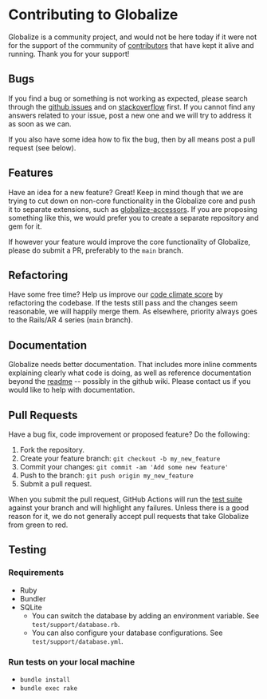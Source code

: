 # Contributing to Globalize

Globalize is a community project, and would not be here today if it were not for the support of the community of [contributors](https://github.com/globalize/globalize/graphs/contributors) that have kept it alive and running. Thank you for your support!

## Bugs

If you find a bug or something is not working as expected, please search through the [github issues](https://github.com/globalize/globalize/issues) and on [stackoverflow](http://stackoverflow.com/questions/tagged/globalize) first. If you cannot find any answers related to your issue, post a new one and we will try to address it as soon as we can.

If you also have some idea how to fix the bug, then by all means post a pull request (see below).

## Features

Have an idea for a new feature? Great! Keep in mind though that we are trying to cut down on non-core functionality in the Globalize core and push it to separate extensions, such as [globalize-accessors](https://github.com/globalize/globalize-accessors). If you are proposing something like this, we would prefer you to create a separate repository and gem for it.

If however your feature would improve the core functionality of Globalize, please do submit a PR, preferably to the `main` branch.

## Refactoring

Have some free time? Help us improve our [code climate score](https://codeclimate.com/github/globalize/globalize) by refactoring the codebase. If the tests still pass and the changes seem reasonable, we will happily merge them. As elsewhere, priority always goes to the Rails/AR 4 series (`main` branch).

## Documentation

Globalize needs better documentation. That includes more inline comments explaining clearly what code is doing, as well as reference documentation beyond the [readme](readme.md) -- possibly in the github wiki. Please contact us if you would like to help with documentation.

## Pull Requests

Have a bug fix, code improvement or proposed feature? Do the following:

1. Fork the repository.
2. Create your feature branch: `git checkout -b my_new_feature`
3. Commit your changes: `git commit -am 'Add some new feature'`
4. Push to the branch: `git push origin my_new_feature`
5. Submit a pull request.

When you submit the pull request, GitHub Actions will run the [test suite](https://github.com/globalize/globalize/actions) against your branch and will highlight any failures. Unless there is a good reason for it, we do not generally accept pull requests that take Globalize from green to red.

## Testing

### Requirements

- Ruby
- Bundler
- SQLite
    - You can switch the database by adding an environment variable. See `test/support/database.rb`.
    - You can also configure your database configurations. See `test/support/database.yml`.

### Run tests on your local machine

- `bundle install`
- `bundle exec rake`

